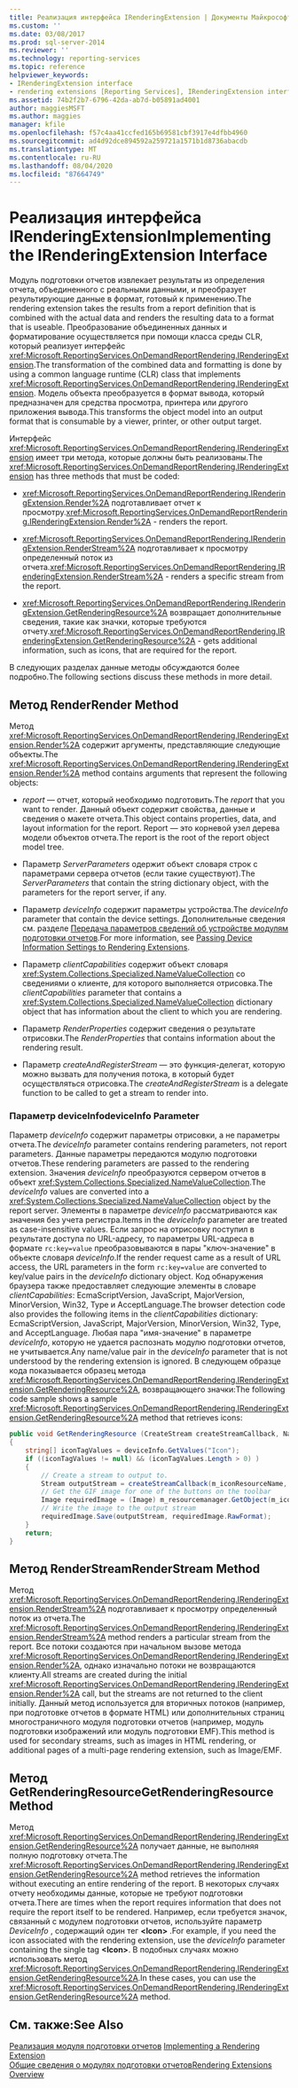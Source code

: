 ```yaml
---
title: Реализация интерфейса IRenderingExtension | Документы Майкрософт
ms.custom: ''
ms.date: 03/08/2017
ms.prod: sql-server-2014
ms.reviewer: ''
ms.technology: reporting-services
ms.topic: reference
helpviewer_keywords:
- IRenderingExtension interface
- rendering extensions [Reporting Services], IRenderingExtension interface
ms.assetid: 74b2f2b7-6796-42da-ab7d-b05891ad4001
author: maggiesMSFT
ms.author: maggies
manager: kfile
ms.openlocfilehash: f57c4aa41ccfed165b69581cbf3917e4dfbb4960
ms.sourcegitcommit: ad4d92dce894592a259721a1571b1d8736abacdb
ms.translationtype: MT
ms.contentlocale: ru-RU
ms.lasthandoff: 08/04/2020
ms.locfileid: "87664749"
---
```

# <a name="implementing-the-irenderingextension-interface"></a><span data-ttu-id="92b72-102">Реализация интерфейса IRenderingExtension</span><span class="sxs-lookup"><span data-stu-id="92b72-102">Implementing the IRenderingExtension Interface</span></span>
  <span data-ttu-id="92b72-103">Модуль подготовки отчетов извлекает результаты из определения отчета, объединенного с реальными данными, и преобразует результирующие данные в формат, готовый к применению.</span><span class="sxs-lookup"><span data-stu-id="92b72-103">The rendering extension takes the results from a report definition that is combined with the actual data and renders the resulting data to a format that is useable.</span></span> <span data-ttu-id="92b72-104">Преобразование объединенных данных и форматирование осуществляется при помощи класса среды CLR, который реализует интерфейс <xref:Microsoft.ReportingServices.OnDemandReportRendering.IRenderingExtension>.</span><span class="sxs-lookup"><span data-stu-id="92b72-104">The transformation of the combined data and formatting is done by using a common language runtime (CLR) class that implements <xref:Microsoft.ReportingServices.OnDemandReportRendering.IRenderingExtension>.</span></span> <span data-ttu-id="92b72-105">Модель объекта преобразуется в формат вывода, который предназначен для средства просмотра, принтера или другого приложения вывода.</span><span class="sxs-lookup"><span data-stu-id="92b72-105">This transforms the object model into an output format that is consumable by a viewer, printer, or other output target.</span></span>  
  
 <span data-ttu-id="92b72-106">Интерфейс <xref:Microsoft.ReportingServices.OnDemandReportRendering.IRenderingExtension> имеет три метода, которые должны быть реализованы.</span><span class="sxs-lookup"><span data-stu-id="92b72-106">The <xref:Microsoft.ReportingServices.OnDemandReportRendering.IRenderingExtension> has three methods that must be coded:</span></span>  
  
-   <span data-ttu-id="92b72-107"><xref:Microsoft.ReportingServices.OnDemandReportRendering.IRenderingExtension.Render%2A> подготавливает отчет к просмотру.</span><span class="sxs-lookup"><span data-stu-id="92b72-107"><xref:Microsoft.ReportingServices.OnDemandReportRendering.IRenderingExtension.Render%2A> - renders the report.</span></span>  
  
-   <span data-ttu-id="92b72-108"><xref:Microsoft.ReportingServices.OnDemandReportRendering.IRenderingExtension.RenderStream%2A> подготавливает к просмотру определенный поток из отчета.</span><span class="sxs-lookup"><span data-stu-id="92b72-108"><xref:Microsoft.ReportingServices.OnDemandReportRendering.IRenderingExtension.RenderStream%2A> - renders a specific stream from the report.</span></span>  
  
-   <span data-ttu-id="92b72-109"><xref:Microsoft.ReportingServices.OnDemandReportRendering.IRenderingExtension.GetRenderingResource%2A> возвращает дополнительные сведения, такие как значки, которые требуются отчету.</span><span class="sxs-lookup"><span data-stu-id="92b72-109"><xref:Microsoft.ReportingServices.OnDemandReportRendering.IRenderingExtension.GetRenderingResource%2A> - gets additional information, such as icons, that are required for the report.</span></span>  
  
 <span data-ttu-id="92b72-110">В следующих разделах данные методы обсуждаются более подробно.</span><span class="sxs-lookup"><span data-stu-id="92b72-110">The following sections discuss these methods in more detail.</span></span>  
  
## <a name="render-method"></a><span data-ttu-id="92b72-111">Метод Render</span><span class="sxs-lookup"><span data-stu-id="92b72-111">Render Method</span></span>  
 <span data-ttu-id="92b72-112">Метод <xref:Microsoft.ReportingServices.OnDemandReportRendering.IRenderingExtension.Render%2A> содержит аргументы, представляющие следующие объекты.</span><span class="sxs-lookup"><span data-stu-id="92b72-112">The <xref:Microsoft.ReportingServices.OnDemandReportRendering.IRenderingExtension.Render%2A> method contains arguments that represent the following objects:</span></span>  
  
-   <span data-ttu-id="92b72-113">*report* — отчет, который необходимо подготовить.</span><span class="sxs-lookup"><span data-stu-id="92b72-113">The *report* that you want to render.</span></span> <span data-ttu-id="92b72-114">Данный объект содержит свойства, данные и сведения о макете отчета.</span><span class="sxs-lookup"><span data-stu-id="92b72-114">This object contains properties, data, and layout information for the report.</span></span> <span data-ttu-id="92b72-115">Report — это корневой узел дерева модели объектов отчета.</span><span class="sxs-lookup"><span data-stu-id="92b72-115">The report is the root of the report object model tree.</span></span>  
  
-   <span data-ttu-id="92b72-116">Параметр *ServerParameters* одержит объект словаря строк с параметрами сервера отчетов (если такие существуют).</span><span class="sxs-lookup"><span data-stu-id="92b72-116">The *ServerParameters* that contain the string dictionary object, with the parameters for the report server, if any.</span></span>  
  
-   <span data-ttu-id="92b72-117">Параметр *deviceInfo* содержит параметры устройства.</span><span class="sxs-lookup"><span data-stu-id="92b72-117">The *deviceInfo* parameter that contain the device settings.</span></span> <span data-ttu-id="92b72-118">Дополнительные сведения см. разделе [Передача параметров сведений об устройстве модулям подготовки отчетов](../../report-server-web-service/net-framework/passing-device-information-settings-to-rendering-extensions.md).</span><span class="sxs-lookup"><span data-stu-id="92b72-118">For more information, see [Passing Device Information Settings to Rendering Extensions](../../report-server-web-service/net-framework/passing-device-information-settings-to-rendering-extensions.md).</span></span>  
  
-   <span data-ttu-id="92b72-119">Параметр *clientCapabilities* содержит объект словаря <xref:System.Collections.Specialized.NameValueCollection> со сведениями о клиенте, для которого выполняется отрисовка.</span><span class="sxs-lookup"><span data-stu-id="92b72-119">The *clientCapabilities* parameter that contains a <xref:System.Collections.Specialized.NameValueCollection> dictionary object that has information about the client to which you are rendering.</span></span>  
  
-   <span data-ttu-id="92b72-120">Параметр *RenderProperties* содержит сведения о результате отрисовки.</span><span class="sxs-lookup"><span data-stu-id="92b72-120">The *RenderProperties* that contains information about the rendering result.</span></span>  
  
-   <span data-ttu-id="92b72-121">Параметр *createAndRegisterStream* — это функция-делегат, которую можно вызвать для получения потока, в который будет осуществляться отрисовка.</span><span class="sxs-lookup"><span data-stu-id="92b72-121">The *createAndRegisterStream* is a delegate function to be called to get a stream to render into.</span></span>  
  
### <a name="deviceinfo-parameter"></a><span data-ttu-id="92b72-122">Параметр deviceInfo</span><span class="sxs-lookup"><span data-stu-id="92b72-122">deviceInfo Parameter</span></span>  
 <span data-ttu-id="92b72-123">Параметр *deviceInfo* содержит параметры отрисовки, а не параметры отчета.</span><span class="sxs-lookup"><span data-stu-id="92b72-123">The *deviceInfo* parameter contains rendering parameters, not report parameters.</span></span> <span data-ttu-id="92b72-124">Данные параметры передаются модулю подготовки отчетов.</span><span class="sxs-lookup"><span data-stu-id="92b72-124">These rendering parameters are passed to the rendering extension.</span></span> <span data-ttu-id="92b72-125">Значения *deviceInfo* преобразуются сервером отчетов в объект <xref:System.Collections.Specialized.NameValueCollection>.</span><span class="sxs-lookup"><span data-stu-id="92b72-125">The *deviceInfo* values are converted into a <xref:System.Collections.Specialized.NameValueCollection> object by the report server.</span></span> <span data-ttu-id="92b72-126">Элементы в параметре *deviceInfo* рассматриваются как значения без учета регистра.</span><span class="sxs-lookup"><span data-stu-id="92b72-126">Items in the *deviceInfo* parameter are treated as case-insensitive values.</span></span> <span data-ttu-id="92b72-127">Если запрос на отрисовку поступил в результате доступа по URL-адресу, то параметры URL-адреса в формате `rc:key=value` преобразовываются в пары "ключ-значение" в объекте словаря *deviceInfo*.</span><span class="sxs-lookup"><span data-stu-id="92b72-127">If the render request came as a result of URL access, the URL parameters in the form `rc:key=value` are converted to key/value pairs in the *deviceInfo* dictionary object.</span></span> <span data-ttu-id="92b72-128">Код обнаружения браузера также предоставляет следующие элементы в словаре *clientCapabilities*: EcmaScriptVersion, JavaScript, MajorVersion, MinorVersion, Win32, Type и AcceptLanguage.</span><span class="sxs-lookup"><span data-stu-id="92b72-128">The browser detection code also provides the following items in the *clientCapabilities* dictionary: EcmaScriptVersion, JavaScript, MajorVersion, MinorVersion, Win32, Type, and AcceptLanguage.</span></span> <span data-ttu-id="92b72-129">Любая пара "имя-значение" в параметре *deviceInfo*, которую не удается распознать модулю подготовки отчетов, не учитывается.</span><span class="sxs-lookup"><span data-stu-id="92b72-129">Any name/value pair in the *deviceInfo* parameter that is not understood by the rendering extension is ignored.</span></span> <span data-ttu-id="92b72-130">В следующем образце кода показывается образец метода <xref:Microsoft.ReportingServices.OnDemandReportRendering.IRenderingExtension.GetRenderingResource%2A>, возвращающего значки:</span><span class="sxs-lookup"><span data-stu-id="92b72-130">The following code sample shows a sample <xref:Microsoft.ReportingServices.OnDemandReportRendering.IRenderingExtension.GetRenderingResource%2A> method that retrieves icons:</span></span>  
  
```csharp  
public void GetRenderingResource (CreateStream createStreamCallback, NameValueCollection deviceInfo)  
{  
    string[] iconTagValues = deviceInfo.GetValues("Icon");  
    if ((iconTagValues != null) && (iconTagValues.Length > 0) )  
    {  
        // Create a stream to output to.  
        Stream outputStream = createStreamCallback(m_iconResourceName, "gif", null, "image/gif", false);  
        // Get the GIF image for one of the buttons on the toolbar  
        Image requiredImage = (Image) m_resourcemanager.GetObject(m_iconResourceName  
        // Write the image to the output stream  
        requiredImage.Save(outputStream, requiredImage.RawFormat);  
    }  
    return;  
}  
```  
  
## <a name="renderstream-method"></a><span data-ttu-id="92b72-131">Метод RenderStream</span><span class="sxs-lookup"><span data-stu-id="92b72-131">RenderStream Method</span></span>  
 <span data-ttu-id="92b72-132">Метод <xref:Microsoft.ReportingServices.OnDemandReportRendering.IRenderingExtension.RenderStream%2A> подготавливает к просмотру определенный поток из отчета.</span><span class="sxs-lookup"><span data-stu-id="92b72-132">The <xref:Microsoft.ReportingServices.OnDemandReportRendering.IRenderingExtension.RenderStream%2A> method renders a particular stream from the report.</span></span> <span data-ttu-id="92b72-133">Все потоки создаются при начальном вызове метода <xref:Microsoft.ReportingServices.OnDemandReportRendering.IRenderingExtension.Render%2A>, однако изначально потоки не возвращаются клиенту.</span><span class="sxs-lookup"><span data-stu-id="92b72-133">All streams are created during the initial <xref:Microsoft.ReportingServices.OnDemandReportRendering.IRenderingExtension.Render%2A> call, but the streams are not returned to the client initially.</span></span> <span data-ttu-id="92b72-134">Данный метод используется для вторичных потоков (например, при подготовке отчетов в формате HTML) или дополнительных страниц многостраничного модуля подготовки отчетов (например, модуль подготовки изображений или модуль подготовки EMF).</span><span class="sxs-lookup"><span data-stu-id="92b72-134">This method is used for secondary streams, such as images in HTML rendering, or additional pages of a multi-page rendering extension, such as Image/EMF.</span></span>  
  
## <a name="getrenderingresource-method"></a><span data-ttu-id="92b72-135">Метод GetRenderingResource</span><span class="sxs-lookup"><span data-stu-id="92b72-135">GetRenderingResource Method</span></span>  
 <span data-ttu-id="92b72-136">Метод <xref:Microsoft.ReportingServices.OnDemandReportRendering.IRenderingExtension.GetRenderingResource%2A> получает данные, не выполняя полную подготовку отчета.</span><span class="sxs-lookup"><span data-stu-id="92b72-136">The <xref:Microsoft.ReportingServices.OnDemandReportRendering.IRenderingExtension.GetRenderingResource%2A> method retrieves the information without executing an entire rendering of the report.</span></span> <span data-ttu-id="92b72-137">В некоторых случаях отчету необходимы данные, которые не требуют подготовки отчета.</span><span class="sxs-lookup"><span data-stu-id="92b72-137">There are times when the report requires information that does not require the report itself to be rendered.</span></span> <span data-ttu-id="92b72-138">Например, если требуется значок, связанный с модулем подготовки отчетов, используйте параметр *DeviceInfo* , содержащий один тег **\<Icon>** .</span><span class="sxs-lookup"><span data-stu-id="92b72-138">For example, if you need the icon associated with the rendering extension, use the *deviceInfo* parameter containing the single tag **\<Icon>**.</span></span> <span data-ttu-id="92b72-139">В подобных случаях можно использовать метод <xref:Microsoft.ReportingServices.OnDemandReportRendering.IRenderingExtension.GetRenderingResource%2A>.</span><span class="sxs-lookup"><span data-stu-id="92b72-139">In these cases, you can use the <xref:Microsoft.ReportingServices.OnDemandReportRendering.IRenderingExtension.GetRenderingResource%2A> method.</span></span>  
  
## <a name="see-also"></a><span data-ttu-id="92b72-140">См. также:</span><span class="sxs-lookup"><span data-stu-id="92b72-140">See Also</span></span>  
 <span data-ttu-id="92b72-141">[Реализация модуля подготовки отчетов](implementing-a-rendering-extension.md) </span><span class="sxs-lookup"><span data-stu-id="92b72-141">[Implementing a Rendering Extension](implementing-a-rendering-extension.md) </span></span>  
 [<span data-ttu-id="92b72-142">Общие сведения о модулях подготовки отчетов</span><span class="sxs-lookup"><span data-stu-id="92b72-142">Rendering Extensions Overview</span></span>](rendering-extensions-overview.md)  
  
  
